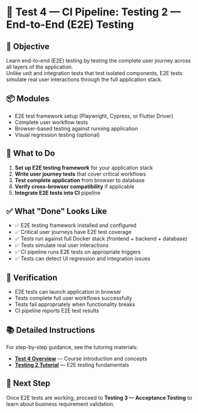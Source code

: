 # 🧪 Test 4 — CI Pipeline: Testing 2 — End-to-End (E2E) Testing

## 🎯 Objective

Learn end-to-end (E2E) testing by testing the complete user journey across all layers of the application.  
Unlike unit and integration tests that test isolated components, E2E tests simulate real user interactions through the full application stack.

## 📦 Modules

- E2E test framework setup (Playwright, Cypress, or Flutter Driver)
- Complete user workflow tests
- Browser-based testing against running application
- Visual regression testing (optional)

## 🧠 What to Do

1. **Set up E2E testing framework** for your application stack
2. **Write user journey tests** that cover critical workflows
3. **Test complete application** from browser to database
4. **Verify cross-browser compatibility** if applicable
5. **Integrate E2E tests into CI** pipeline

## ✅ What "Done" Looks Like

- ✅ E2E testing framework installed and configured
- ✅ Critical user journeys have E2E test coverage
- ✅ Tests run against full Docker stack (frontend + backend + database)
- ✅ Tests simulate real user interactions
- ✅ CI pipeline runs E2E tests on appropriate triggers
- ✅ Tests can detect UI regression and integration issues

## 🧪 Verification

- E2E tests can launch application in browser
- Tests complete full user workflows successfully
- Tests fail appropriately when functionality breaks
- CI pipeline reports E2E test results

## 📚 Detailed Instructions

For step-by-step guidance, see the tutoring materials:

- **[Test 4 Overview](../../../tutoring/05_Test4_CI_Pipeline/_overview.md)** — Course introduction and concepts
- **[Testing 2 Tutorial](../../../tutoring/05_Test4_CI_Pipeline/testing2.md)** — E2E testing fundamentals

## 🚀 Next Step

Once E2E tests are working, proceed to **Testing 3 — Acceptance Testing** to learn about business requirement validation.
